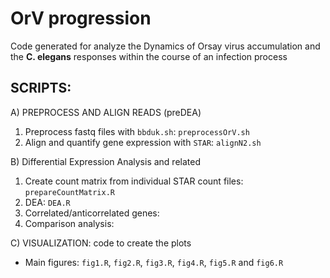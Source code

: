 # OrV progression

Code generated for analyze the Dynamics of Orsay virus accumulation and the __C. elegans__ responses within the course of an infection process

SCRIPTS:
---

A) PREPROCESS AND ALIGN READS (preDEA)

1) Preprocess fastq files with `bbduk.sh`: `preprocessOrV.sh`
2) Align and quantify gene expression with `STAR`: `alignN2.sh`

B) Differential Expression Analysis and related
1) Create count matrix from individual STAR count files: `prepareCountMatrix.R`
2) DEA: `DEA.R`
3) Correlated/anticorrelated genes: 
4) Comparison analysis: 

C) VISUALIZATION: code to create the plots
- Main figures: `fig1.R`, `fig2.R`, `fig3.R`, `fig4.R`, `fig5.R` and `fig6.R`
